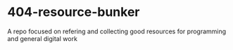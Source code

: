 # 404-resource-bunker
A repo focused on refering and collecting good resources for programming and general digital work
